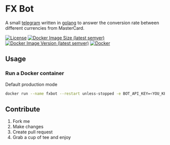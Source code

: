 # FX Bot
A small [telegram](https://telegram.org) written in [golang](https://golang.org) to answer the conversion rate between different currencies from MasterCard.

[![License](https://img.shields.io/github/license/locnh/fxbot)](/LICENSE)
[![Docker Image Size (latest semver)](https://img.shields.io/docker/image-size/locnh/fxbot?sort=semver)](/Dockerfile)
[![Docker Image Version (latest semver)](https://img.shields.io/docker/v/locnh/fxbot?sort=semver)](/Dockerfile)
[![Docker](https://img.shields.io/docker/pulls/locnh/fxbot)](https://hub.docker.com/r/locnh/fxbot)

## Usage
### Run a Docker container

Default production mode

```sh
docker run --name fxbot --restart unless-stopped -e BOT_API_KEY=<YOU_KEY_HERE> -d locnh/fxbot
```

## Contribute
1. Fork me
2. Make changes
3. Create pull request
4. Grab a cup of tee and enjoy
